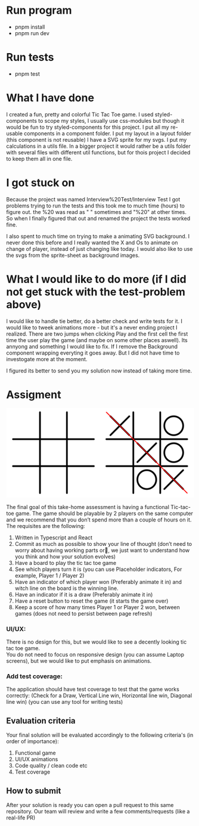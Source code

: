 # Run program

- pnpm install
- pnpm run dev

# Run tests

- pnpm test

# What I have done

I created a fun, pretty and colorful Tic Tac Toe game.
I used styled-components to scope my styles, I usually use css-modules but though it would be fun to try styled-components for this project.
I put all my re-usable components in a component folder.
I put my layout in a layout folder (this component is not reusable)
I have a SVG sprite for my svgs.
I put my calculations in a utils file. In a bigger project it would rather be a utils folder with several files with different util functions, but for thois project I decided to keep them all in one file.

# I got stuck on

Because the project was named Interview%20Test/Interview Test I got problems trying to run the tests and this took me to much time (hours) to figure out. the %20 was read as " " sometimes and "%20" at other times. So when I finally figured that out and renamed the project the tests worked fine.

I also spent to much time on trying to make a animating SVG background. I never done this before and I really wanted the X and Os to animate on change of player, instead of just changing like today. I would also like to use the svgs from the sprite-sheet as background images.

# What I would like to do more (if I did not get stuck with the test-problem above)

I would like to handle tie better, do a better check and write tests for it.
I would like to tweek animations more - but it's a never ending project I realized.
There are two jumps when clicking Play and the first cell the first time the user play the game (and maybe on some other places aswell). Its annyong and something I would like to fix. If I remove the Background component wrapping everyting it goes away. But I did not have time to investogate more at the moment.

I figured its better to send you my solution now instead of taking more time.

# Assigment

![Inserting image...](tictactoe.png)

The final goal of this take-home assessment is having a functional Tic-tac-toe game. The game should be playable by 2 players on the same computer and we recommend that you don’t spend more than a couple of hours on it. The requisites are the following:

1. Written in Typescript and React
1. Commit as much as possible to show your line of thought (don’t need to worry about having working parts or💩, we just want to understand how you think and how your solution evolves)
1. Have a board to play the tic tac toe game
1. See which players turn it is (you can use Placeholder indicators, For example, Player 1 / Player 2)
1. Have an indicator of which player won (Preferably animate it in) and witch line on the board is the winning line.
1. Have an indicator if it is a draw (Preferably animate it in)
1. Have a reset button to reset the game (it starts the game over)
1. Keep a score of how many times Player 1 or Player 2 won, between games (does not need to persist between page refresh)

### UI/UX:

There is no design for this, but we would like to see a decently looking tic tac toe game.  
You do not need to focus on responsive design (you can assume Laptop screens), but we would like to put emphasis on animations.

### Add test coverage:

The application should have test coverage to test that the game works correctly: (Check for a Draw, Vertical Line win, Horizontal line win, Diagonal line win) (you can use any tool for writing tests)

## Evaluation criteria

Your final solution will be evaluated accordingly to the following criteria's (in order of importance):

1.  Functional game
2.  UI/UX animations
3.  Code quality / clean code etc
4.  Test coverage

## How to submit

After your solution is ready you can open a pull request to this same repository. Our team will review and write a few comments/requests (like a real-life PR)
